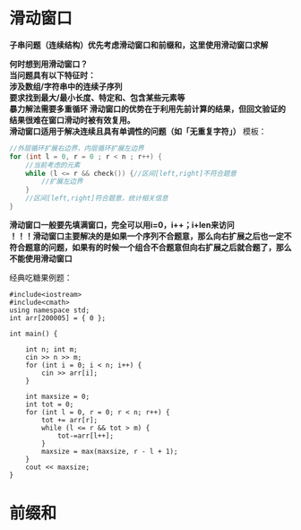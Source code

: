 # 滑动窗口
**子串问题（连续结构）优先考虑滑动窗口和前缀和，这里使用滑动窗口求解**

**何时想到用滑动窗口？   
当问题具有以下特征时：  
涉及数组/字符串中的连续子序列  
要求找到最大/最小长度、特定和、包含某些元素等   
暴力解法需要多重循环
滑动窗口的优势在于利用先前计算的结果，但回文验证的结果很难在窗口滑动时被有效复用。  
滑动窗口适用于解决连续且具有单调性的问题（如「无重复字符」）**
模板：  
```C++
//外层循环扩展右边界，内层循环扩展左边界
for (int l = 0, r = 0 ; r < n ; r++) {
	//当前考虑的元素
	while (l <= r && check()) {//区间[left,right]不符合题意
        //扩展左边界
    }
    //区间[left,right]符合题意，统计相关信息
}
```
**滑动窗口一般要先填满窗口，完全可以用i=0，i++；i+len来访问**  
**！！！滑动窗口主要解决的是如果一个序列不合题意，那么向右扩展之后也一定不符合题意的问题，如果有的时候一个组合不合题意但向右扩展之后就合题了，那么不能使用滑动窗口**

经典吃糖果例题：
```
#include<iostream>
#include<cmath>
using namespace std;
int arr[200005] = { 0 };

int main() {
  
	int n; int m;
	cin >> n >> m;
	for (int i = 0; i < n; i++) {
		cin >> arr[i];
	}

	int maxsize = 0;
	int tot = 0;
	for (int l = 0, r = 0; r < n; r++) {
		tot += arr[r];
		while (l <= r && tot > m) {
			tot-=arr[l++];
		}
		maxsize = max(maxsize, r - l + 1);
	}
	cout << maxsize;
}
```

# 前缀和
